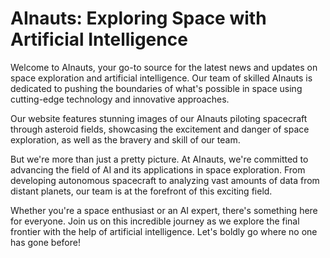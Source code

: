 <!--font:Poppins-->

# AInauts: Exploring Space with Artificial Intelligence

Welcome to AInauts, your go-to source for the latest news and updates on space exploration and artificial intelligence. Our team of skilled AInauts is dedicated to pushing the boundaries of what's possible in space using cutting-edge technology and innovative approaches.

Our website features stunning images of our AInauts piloting spacecraft through asteroid fields, showcasing the excitement and danger of space exploration, as well as the bravery and skill of our team.

But we're more than just a pretty picture. At AInauts, we're committed to advancing the field of AI and its applications in space exploration. From developing autonomous spacecraft to analyzing vast amounts of data from distant planets, our team is at the forefront of this exciting field.

Whether you're a space enthusiast or an AI expert, there's something here for everyone. Join us on this incredible journey as we explore the final frontier with the help of artificial intelligence. Let's boldly go where no one has gone before!

<!--

Write me markdown content of website with wallpaper:

"A team of AInauts piloting a spacecraft through an asteroid field, with explosions and debris flying all around them."

The header of the page should not be copy of the text but rather a real content of the website which is using this wallpaper.


---


# AInauts - Exploring the Final Frontier

Welcome to AInauts, your one-stop destination for all things related to space exploration and artificial intelligence. Our team of skilled AInauts is dedicated to pushing the boundaries of what's possible in space, using cutting-edge technology and innovative approaches.

As you explore our website, you'll see stunning images of our AInauts piloting spacecraft through asteroid fields, with explosions and debris flying all around them. These images capture the excitement and danger of space exploration, and showcase the bravery and skill of our team.

But we're more than just a pretty picture. At AInauts, we're committed to advancing the field of AI and its applications in space exploration. From developing autonomous spacecraft to analyzing vast amounts of data from distant planets, our team is at the forefront of this exciting field.

So join us on this incredible journey as we explore the final frontier. Whether you're a space enthusiast or an AI expert, there's something here for everyone. Let's boldly go where no one has gone before!


---


Heading is too long, rewrite whole content.


---


# AInauts: Exploring Space with AI

Welcome to AInauts, your destination for the latest news and updates on space exploration and artificial intelligence. Our team of skilled AInauts is dedicated to pushing the boundaries of what's possible in space using cutting-edge technology and innovative approaches.

Our website features stunning images of our AInauts piloting spacecraft through asteroid fields, with explosions and debris flying all around them. These images capture the excitement and danger of space exploration and showcase the bravery and skill of our team.

But we're more than just a pretty picture. At AInauts, we're committed to advancing the field of AI and its applications in space exploration. From developing autonomous spacecraft to analyzing vast amounts of data from distant planets, our team is at the forefront of this exciting field.

Whether you're a space enthusiast or an AI expert, there's something here for everyone. Join us on this incredible journey as we explore the final frontier with the help of AI. Let's boldly go where no one has gone before!


---


Heading is too long, rewrite whole content.


---


# AInauts: Exploring Space with AI

Welcome to AInauts, your destination for the latest news and updates on space exploration and artificial intelligence. Our team of skilled AInauts is dedicated to pushing the boundaries of what's possible in space using cutting-edge technology and innovative approaches.

Our website features stunning images of our AInauts piloting spacecraft through asteroid fields, with explosions and debris flying all around them. These images capture the excitement and danger of space exploration and showcase the bravery and skill of our team.

But we're more than just a pretty picture. At AInauts, we're committed to advancing the field of AI and its applications in space exploration. From developing autonomous spacecraft to analyzing vast amounts of data from distant planets, our team is at the forefront of this exciting field.

Whether you're a space enthusiast or an AI expert, there's something here for everyone. Join us on this incredible journey as we explore the final frontier with the help of AI. Let's boldly go where no one has gone before!


---


Heading is too long, rewrite whole content.


---


# AInauts: Exploring Space with Artificial Intelligence

Welcome to AInauts, your go-to source for the latest news and updates on space exploration and artificial intelligence. Our team of skilled AInauts is dedicated to pushing the boundaries of what's possible in space using cutting-edge technology and innovative approaches.

Our website features stunning images of our AInauts piloting spacecraft through asteroid fields, showcasing the excitement and danger of space exploration, as well as the bravery and skill of our team.

But we're more than just a pretty picture. At AInauts, we're committed to advancing the field of AI and its applications in space exploration. From developing autonomous spacecraft to analyzing vast amounts of data from distant planets, our team is at the forefront of this exciting field.

Whether you're a space enthusiast or an AI expert, there's something here for everyone. Join us on this incredible journey as we explore the final frontier with the help of artificial intelligence. Let's boldly go where no one has gone before!


---


Write me a Google font which is best fitting for the website.

Pick from the list:
- Montserrat
- Inter
- Poppins
- Lato
- Roboto
- Barlow Condensed
- Lobster
- Playfair Display
- Futura
- Open Sans
- Orbitron
- Raleway
- Great Vibes
- Alegreya
- IBM Plex Sans
- Exo 2
- Dancing Script


Write just the font name nothing else.


---


Poppins

-->
